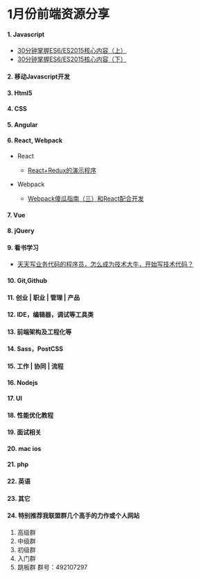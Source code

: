 # 1月份前端资源分享
#### 1. Javascript
- [30分钟掌握ES6/ES2015核心内容（上）](http://segmentfault.com/a/1190000004365693)
- [30分钟掌握ES6/ES2015核心内容（下）](http://segmentfault.com/a/1190000004368132)

#### 2. 移动Javascript开发

#### 3. Html5

#### 4. CSS

#### 5. Angular

#### 6. React, Webpack
- React
    - [React+Redux的演示程序](https://github.com/JimLiu/redux-demo)

- Webpack
    - [Webpack傻瓜指南（三）和React配合开发](http://zhuanlan.zhihu.com/FrontendMagazine/20522487)

#### 7. Vue

#### 8. jQuery

#### 9. 看书学习
- [天天写业务代码的程序员，怎么成为技术大牛，开始写技术代码？](https://www.zhihu.com/question/39430220/answer/81648584)

#### 10. Git,Github

#### 11. 创业 | 职业 | 管理 | 产品

#### 12. IDE，编辑器，调试等工具类

#### 13. 前端架构及工程化等

#### 14. Sass，PostCSS

#### 15. 工作 | 协同 | 流程

#### 16. Nodejs

#### 17. UI

#### 18. 性能优化教程

#### 19. 面试相关

#### 20. mac ios

#### 21. php

#### 22. 英语

#### 23. 其它


#### 24. 特别推荐我联盟群几个高手的力作或个人网站

1. 高级群
2. 中级群
3. 初级群
4. 入门群
5. 跳板群 群号：492107297
        